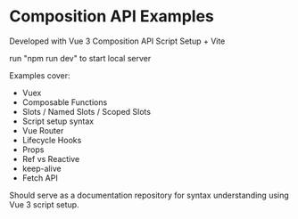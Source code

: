 # Composition API Examples

Developed with Vue 3 Composition API Script Setup + Vite

run "npm run dev" to start local server

Examples cover:
- Vuex
- Composable Functions
- Slots / Named Slots / Scoped Slots
- Script setup syntax
- Vue Router
- Lifecycle Hooks
- Props
- Ref vs Reactive
- keep-alive
- Fetch API

Should serve as a documentation repository for syntax understanding using Vue 3 script setup.